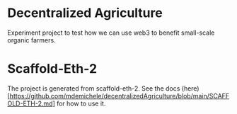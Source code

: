 # Decentralized Agriculture

Experiment project to test how we can use web3 to benefit small-scale organic farmers.

# Scaffold-Eth-2

The project is generated from scaffold-eth-2. See the docs (here)[https://github.com/mdemichele/decentralizedAgriculture/blob/main/SCAFFOLD-ETH-2.md] for how to use it.
